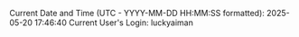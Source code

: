 Current Date and Time (UTC - YYYY-MM-DD HH:MM:SS formatted): 2025-05-20 17:46:40
Current User's Login: luckyaiman
